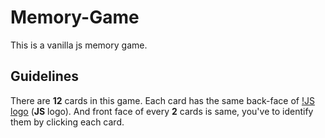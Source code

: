 # Memory-Game
This is a vanilla js memory game.

## Guidelines
There are **12** cards in this game. Each card has the same back-face of [!JS logo](/img/js-logo.png) (**JS** logo). And front face of every **2** cards is same, you've to identify them by clicking each card.
